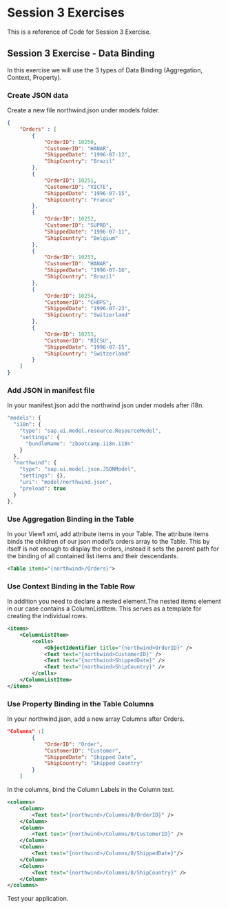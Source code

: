 # Session 3 Exercises 
This is a reference of Code for Session 3 Exercise.

## Session 3 Exercise - Data Binding
In this exercise we will use the 3 types of Data Binding (Aggregation, Context, Property).

### Create JSON data
Create a new file northwind.json under models folder.
```json
{
	"Orders" : [
		{
			"OrderID": 10250,
			"CustomerID": "HANAR",
			"ShippedDate": "1996-07-12",
			"ShipCountry": "Brazil"
		},
		{
			"OrderID": 10251,
			"CustomerID": "VICTE",
			"ShippedDate": "1996-07-15",
			"ShipCountry": "France"
		},
		{
			"OrderID": 10252,
			"CustomerID": "SUPRD",
			"ShippedDate": "1996-07-11",
			"ShipCountry": "Belgium"
		},
		{
			"OrderID": 10253,
			"CustomerID": "HANAR",
			"ShippedDate": "1996-07-16",
			"ShipCountry": "Brazil"
		},
		{
			"OrderID": 10254,
			"CustomerID": "CHOPS",
			"ShippedDate": "1996-07-23",
			"ShipCountry": "Switzerland"
		},
		{
			"OrderID": 10255,
			"CustomerID": "RICSU",
			"ShippedDate": "1996-07-15",
			"ShipCountry": "Switzerland"
		}
	]
}

```

### Add JSON in manifest file
In your manifest.json add the northwind json under models after i18n.
```js
"models": {
  "i18n": {
    "type": "sap.ui.model.resource.ResourceModel",
    "settings": {
      "bundleName": "zbootcamp.i18n.i18n"
    }
  },
  "northwind": {
    "type": "sap.ui.model.json.JSONModel",
    "settings": {},
    "uri": "model/northwind.json",
    "preload": true
  }
},
```

### Use Aggregation Binding in the Table  
In your View1 xml, add attribute items in your Table. The attribute items binds the children of our json model’s orders array to the Table. 
This by itself is not enough to display the orders, instead it sets the parent path for the binding of all contained list items and their descendants.
```xml
<Table items="{northwind>/Orders}">
```

### Use Context Binding in the Table Row
In addition you need to declare a nested element.The nested items element in our case contains a ColumnListItem. This serves as a template for creating the individual rows.
```xml
<items>
    <ColumnListItem>
        <cells>
            <ObjectIdentifier title="{northwind>OrderID}" />
            <Text text="{northwind>CustomerID}" />
            <Text text="{northwind>ShippedDate}" />
            <Text text="{northwind>ShipCountry}" />
        </cells>
    </ColumnListItem>
</items>
```

### Use Property Binding in the Table Columns
In your northwind.json, add a new array Columns after Orders.
```json
"Columns" :[
		{
			"OrderID": "Order",
			"CustomerID": "Customer",
			"ShippedDate": "Shipped Date",
			"ShipCountry": "Shipped Country"
		}
	]
```

In the columns, bind the Column Labels in the Column text.
```xml
<columns>
    <Column>
        <Text text="{northwind>/Columns/0/OrderID}" />
    </Column>
    <Column>
        <Text text="{northwind>/Columns/0/CustomerID}" />
    </Column>
    <Column>
        <Text text="{northwind>/Columns/0/ShippedDate}"/>
    </Column>
    <Column>
        <Text text="{northwind>/Columns/0/ShipCountry}" />
    </Column>
</columns>

```

Test your application. 
